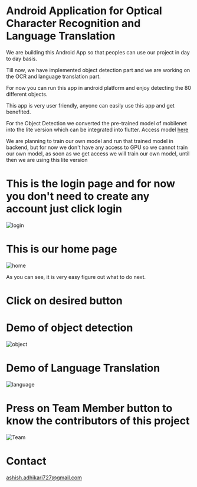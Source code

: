 # Android Application for Optical Character Recognition and Language Translation


We are building this Android App so that peoples can use our project in day to day basis. 

Till now, we have implemented object detection part and we are working on the OCR and language translation part. 

For now you can run this app in android platform and enjoy detecting the 80 different objects.

This app is very user friendly, anyone can easily use this app and get benefited.

For the Object Detection we converted the pre-trained model of mobilenet into the lite version which can be integrated into flutter. Access model [here](https://github.com/ashish807/OCR-and-language-translation/tree/master/App%20Development/app_dev/assets/tflite)

We are planning to train our own model and run that trained model in backend, but for now we don't have any access to GPU so we cannot train our own model, as soon as we get access we will train our own model, until then we are using this lite version 

# This is the login page and for now you don't need to create any account just click login

![login](https://github.com/ashish807/OCR-and-language-translation/blob/master/Images/login_page.jpeg)

# This is our home page

![home](https://github.com/ashish807/OCR-and-language-translation/blob/master/Images/home.PNG)

As you can see, it is very easy figure out what to do next.


# Click on desired button

# Demo of object detection

![object](https://github.com/ashish807/OCR-and-language-translation/blob/master/Images/objectDetection.jpeg)

# Demo of Language Translation

![language](https://github.com/ashish807/OCR-and-language-translation/blob/master/Images/LanguageTranslationDemo.PNG)


# Press on Team Member button to know the contributors of this project

![Team](https://github.com/ashish807/OCR-and-language-translation/blob/master/Images/team.jpeg)


# Contact

ashish.adhikari727@gmail.com
